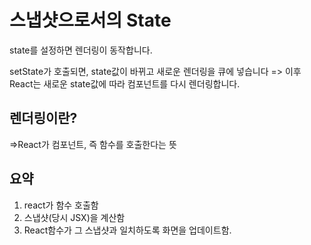 # 스냅샷으로서의 State

state를 설정하면 렌더링이 동작합니다.

setState가 호출되면, state값이 바뀌고 새로운 렌더링을 큐에 넣습니다 => 이후 React는 새로운 state값에 따라 컴포넌트를 다시 렌더링합니다.

## 렌더링이란?

=>React가 컴포넌트, 즉 함수를 호출한다는 뜻

## 요약

1. react가 함수 호출함
2. 스냅샷(당시 JSX)을 계산함
3. React함수가 그 스냅샷과 일치하도록 화면을 업데이트함.
